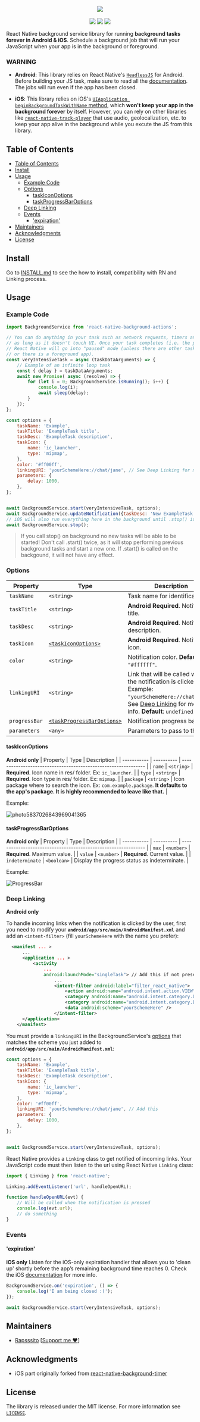 <p align="center">
    <img src="https://i.imgur.com/G8BUzdZ.png" />
    <br></br>
    <img src="https://github.com/Rapsssito/react-native-background-actions/workflows/Release/badge.svg" />
    <img src="https://img.shields.io/npm/dw/react-native-background-actions" />
    <img src="https://img.shields.io/npm/v/react-native-background-actions?color=gr&label=npm%20version" />
</p>

React Native background service library for running **background tasks forever in Android & iOS**. Schedule a background job that will run your JavaScript when your app is in the background or foreground.

### WARNING
- **Android**: This library relies on React Native's [`HeadlessJS`](https://facebook.github.io/react-native/docs/headless-js-android.html) for Android. Before building your JS task, make sure to read all the [documentation](https://facebook.github.io/react-native/docs/headless-js-android.html). The jobs will run even if the app has been closed.

- **iOS**: This library relies on iOS's [`UIApplication beginBackgroundTaskWithName` method](https://developer.apple.com/documentation/uikit/uiapplication/1623051-beginbackgroundtaskwithname?language=objc), which **won't keep your app in the background forever** by itself. However, you can rely on other libraries like [`react-native-track-player`](https://github.com/react-native-kit/react-native-track-player) that use audio, geolocalization, etc. to keep your app alive in the background while you excute the JS from this library.


## Table of Contents

- [Table of Contents](#table-of-contents)
- [Install](#install)
- [Usage](#usage)
  - [Example Code](#example-code)
  - [Options](#options)
    - [taskIconOptions](#taskiconoptions)
    - [taskProgressBarOptions](#taskprogressbaroptions)
  - [Deep Linking](#deep-linking)
  - [Events](#events)
    - ['expiration'](#expiration)
- [Maintainers](#maintainers)
- [Acknowledgments](#acknowledgments)
- [License](#license)

## Install

Go to [INSTALL.md](./INSTALL.md) to see the how to install, compatibility with RN and Linking process.

## Usage

### Example Code

```js
import BackgroundService from 'react-native-background-actions';

// You can do anything in your task such as network requests, timers and so on,
// as long as it doesn't touch UI. Once your task completes (i.e. the promise is resolved),
// React Native will go into "paused" mode (unless there are other tasks running,
// or there is a foreground app).
const veryIntensiveTask = async (taskDataArguments) => {
    // Example of an infinite loop task
    const { delay } = taskDataArguments;
    await new Promise( async (resolve) => {
        for (let i = 0; BackgroundService.isRunning(); i++) {
            console.log(i);
            await sleep(delay);
        }
    });
};

const options = {
    taskName: 'Example',
    taskTitle: 'ExampleTask title',
    taskDesc: 'ExampleTask description',
    taskIcon: {
        name: 'ic_launcher',
        type: 'mipmap',
    },
    color: '#ff00ff',
    linkingURI: 'yourSchemeHere://chat/jane', // See Deep Linking for more info
    parameters: {
        delay: 1000,
    },
};


await BackgroundService.start(veryIntensiveTask, options);
await BackgroundService.updateNotification({taskDesc: 'New ExampleTask description'}); // Only Android, iOS will ignore this call
// iOS will also run everything here in the background until .stop() is called
await BackgroundService.stop();
```
> If you call stop() on background no new tasks will be able to be started!
> Don't call .start() twice, as it will stop performing previous background tasks and start a new one. 
> If .start() is called on the backgound, it will not have any effect.

### Options
| Property    | Type       | Description                                    |
| ----------- | ---------- | ------------------------------------------------ |
| `taskName`  | `<string>` | Task name for identification.                     |
| `taskTitle` | `<string>` |  **Android Required**. Notification title.       |
| `taskDesc`  | `<string>` | **Android Required**. Notification description. |
| `taskIcon`  | [`<taskIconOptions>`](#taskIconOptions) | **Android Required**. Notification icon. |
| `color`  | `<string>` | Notification color. **Default**: `"#ffffff"`. |
| `linkingURI`  | `<string>` | Link that will be called when the notification is clicked. Example: `"yourSchemeHere://chat/jane"`. See [Deep Linking](#deep-linking) for more info. **Default**: `undefined`. |
| `progressBar`  | [`<taskProgressBarOptions>`](#taskProgressBarOptions) | Notification progress bar. |
| `parameters` | `<any>` | Parameters to pass to the task. |

#### taskIconOptions
**Android only**
| Property    | Type       | Description                                                    |
| ----------- | ---------- | -------------------------------------------------------------- |
| `name`  | `<string>` | **Required**. Icon name in res/ folder. Ex: `ic_launcher`.         |
| `type` | `<string>` |  **Required**. Icon type in res/ folder. Ex: `mipmap`.              |
| `package`  | `<string>` | Icon package where to search the icon. Ex: `com.example.package`. **It defaults to the app's package. It is highly recommended to leave like that.** |

Example:

![photo5837026843969041365](https://user-images.githubusercontent.com/44206249/72532521-de49e280-3873-11ea-8bf6-00618bcb82ab.jpg)

#### taskProgressBarOptions
**Android only**
| Property    | Type       | Description                                                    |
| ----------- | ---------- | -------------------------------------------------------------- |
| `max`       | `<number>` | **Required**. Maximum value.     |
| `value`     | `<number>` |  **Required**. Current value.         |
| `indeterminate`     | `<boolean>` |  Display the progress status as indeterminate.         |

Example:

![ProgressBar](https://developer.android.com/images/ui/notifications/notification-progressbar_2x.png)

### Deep Linking
**Android only**

To handle incoming links when the notification is clicked by the user, first you need to modify your **`android/app/src/main/AndroidManifest.xml`** and add an `<intent-filter>` (fill `yourSchemeHere` with the name you prefer):
```xml
  <manifest ... >
      ...
      <application ... >
          <activity
              ...
              android:launchMode="singleTask"> // Add this if not present
                  ...
                  <intent-filter android:label="filter_react_native">
                      <action android:name="android.intent.action.VIEW" />
                      <category android:name="android.intent.category.DEFAULT" />
                      <category android:name="android.intent.category.BROWSABLE" />
                      <data android:scheme="yourSchemeHere" />
                  </intent-filter>
      </application>
    </manifest>
```

You must provide a `linkingURI` in the BackgroundService's [options](#options) that matches the scheme you just added to **`android/app/src/main/AndroidManifest.xml`**:
```js
const options = {
    taskName: 'Example',
    taskTitle: 'ExampleTask title',
    taskDesc: 'ExampleTask description',
    taskIcon: {
        name: 'ic_launcher',
        type: 'mipmap',
    },
    color: '#ff00ff',
    linkingURI: 'yourSchemeHere://chat/jane', // Add this
    parameters: {
        delay: 1000,
    },
};


await BackgroundService.start(veryIntensiveTask, options);
```

React Native provides a `Linking` class to get notified of incoming links. Your JavaScript code must then listen to the url using React Native `Linking` class:
```js
import { Linking } from 'react-native';

Linking.addEventListener('url', handleOpenURL);

function handleOpenURL(evt) {
    // Will be called when the notification is pressed
    console.log(evt.url);
    // do something
}
```

### Events
#### 'expiration'
**iOS only**
Listen for the iOS-only expiration handler that allows you to 'clean up' shortly before the app’s remaining background time reaches 0. Check the iOS [documentation](https://developer.apple.com/documentation/uikit/uiapplication/1623031-beginbackgroundtask) for more info.

```js
BackgroundService.on('expiration', () => {
    console.log('I am being closed :(');
});

await BackgroundService.start(veryIntensiveTask, options);

```

## Maintainers

* [Rapsssito](https://github.com/rapsssito) [[Support me :heart:](https://github.com/sponsors/Rapsssito)]

## Acknowledgments

* iOS part originally forked from [react-native-background-timer](https://github.com/ocetnik/react-native-background-timer)

## License

The library is released under the MIT license. For more information see [`LICENSE`](/LICENSE).
